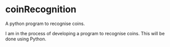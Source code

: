 # coinRecognition
A python program to recognise coins.

I am in the process of developing a program to recognise coins. This will be done using Python. 
